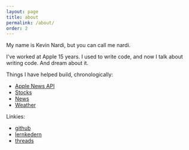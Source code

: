 ```yaml
---
layout: page
title: about
permalink: /about/
order: 2
---
```


My name is Kevin Nardi, but you can call me nardi.

I've worked at Apple 15 years. I used to write code, and now I talk about writing code. And dream about it.

Things I have helped build, chronologically:
* [Apple News API](https://developer.apple.com/documentation/apple_news/apple_news_api)
* [Stocks](https://apps.apple.com/us/app/stocks/id1069512882)
* [News](https://www.apple.com/apple-news/)
* [Weather](https://apps.apple.com/us/app/weather/id1069513131)

Linkies:
* [github](https://github.com/knardi)
* [lernkedern](https://www.linkedin.com/in/kevinnardi/)
* [threads](https://www.threads.net/@kcnardi)
